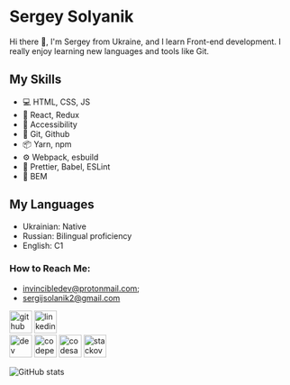 # Sergey Solyanik
Hi there 👋, I'm Sergey from Ukraine, and I learn Front-end development. I really enjoy learning new languages and tools like Git.

## My Skills
* 💻 HTML, CSS, JS
* 🎇 React, Redux 
* 🦽 Accessibility
* 🧱 Git, Github 
* 📦 Yarn, npm 
* ⚙ Webpack, esbuild 
* 🏢 Prettier, Babel, ESLint
* 🌇 BEM

## My Languages
* Ukrainian: Native 
* Russian: Bilingual proficiency
* English: C1

### How to Reach Me:
* invincibledev@protonmail.com;
* sergijsolanik2@gmail.com


[<img src='https://cdn.jsdelivr.net/npm/simple-icons@3.0.1/icons/github.svg' alt='github' height='40'>](https://github.com/InvincibleDeveloper)  [<img src='https://cdn.jsdelivr.net/npm/simple-icons@3.0.1/icons/linkedin.svg' alt='linkedin' height='40'>](https://www.linkedin.com/in/sergey-solyanik-728014228/)  
[<img src='https://cdn.jsdelivr.net/npm/simple-icons@3.0.1/icons/dev-dot-to.svg' alt='dev' height='40'>](https://dev.to/invincibledeveloper)  [<img src='https://cdn.jsdelivr.net/npm/simple-icons@3.0.1/icons/codepen.svg' alt='codepen' height='40'>](https://codepen.io/invincibledev)  [<img src='https://cdn.jsdelivr.net/npm/simple-icons@3.0.1/icons/codesandbox.svg' alt='codesandbox' height='40'>](https://codesandbox.io/u/InvincibleDeveloper)  [<img src='https://cdn.jsdelivr.net/npm/simple-icons@3.0.1/icons/stackoverflow.svg' alt='stackoverflow' height='40'>](https://stackoverflow.com/users/17425866)  

![GitHub stats](https://github-readme-stats.vercel.app/api?username=InvincibleDeveloper&show_icons=true)  

